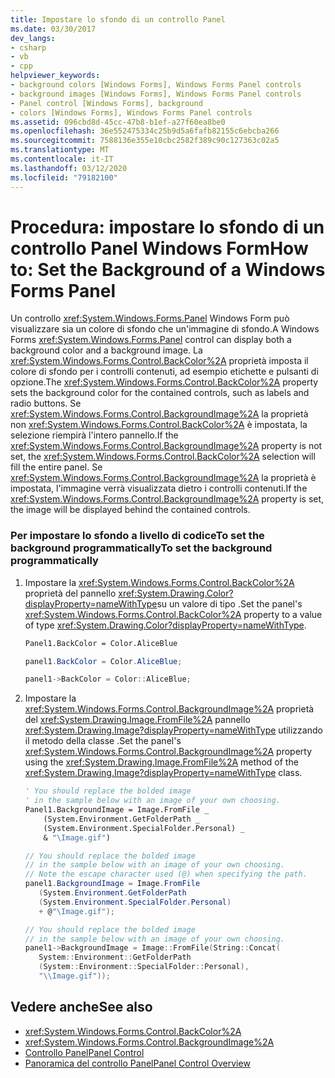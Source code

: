 ```yaml
---
title: Impostare lo sfondo di un controllo Panel
ms.date: 03/30/2017
dev_langs:
- csharp
- vb
- cpp
helpviewer_keywords:
- background colors [Windows Forms], Windows Forms Panel controls
- background images [Windows Forms], Windows Forms Panel controls
- Panel control [Windows Forms], background
- colors [Windows Forms], Windows Forms Panel controls
ms.assetid: 096cbd8d-45cc-47b8-b1ef-a27f60ea8be0
ms.openlocfilehash: 36e552475334c25b9d5a6fafb82155c6ebcba266
ms.sourcegitcommit: 7588136e355e10cbc2582f389c90c127363c02a5
ms.translationtype: MT
ms.contentlocale: it-IT
ms.lasthandoff: 03/12/2020
ms.locfileid: "79182100"
---
```

# <a name="how-to-set-the-background-of-a-windows-forms-panel"></a><span data-ttu-id="53b0a-102">Procedura: impostare lo sfondo di un controllo Panel Windows Form</span><span class="sxs-lookup"><span data-stu-id="53b0a-102">How to: Set the Background of a Windows Forms Panel</span></span>
<span data-ttu-id="53b0a-103">Un controllo <xref:System.Windows.Forms.Panel> Windows Form può visualizzare sia un colore di sfondo che un'immagine di sfondo.</span><span class="sxs-lookup"><span data-stu-id="53b0a-103">A Windows Forms <xref:System.Windows.Forms.Panel> control can display both a background color and a background image.</span></span> <span data-ttu-id="53b0a-104">La <xref:System.Windows.Forms.Control.BackColor%2A> proprietà imposta il colore di sfondo per i controlli contenuti, ad esempio etichette e pulsanti di opzione.</span><span class="sxs-lookup"><span data-stu-id="53b0a-104">The <xref:System.Windows.Forms.Control.BackColor%2A> property sets the background color for the contained controls, such as labels and radio buttons.</span></span> <span data-ttu-id="53b0a-105">Se <xref:System.Windows.Forms.Control.BackgroundImage%2A> la proprietà non <xref:System.Windows.Forms.Control.BackColor%2A> è impostata, la selezione riempirà l'intero pannello.</span><span class="sxs-lookup"><span data-stu-id="53b0a-105">If the <xref:System.Windows.Forms.Control.BackgroundImage%2A> property is not set, the <xref:System.Windows.Forms.Control.BackColor%2A> selection will fill the entire panel.</span></span> <span data-ttu-id="53b0a-106">Se <xref:System.Windows.Forms.Control.BackgroundImage%2A> la proprietà è impostata, l'immagine verrà visualizzata dietro i controlli contenuti.</span><span class="sxs-lookup"><span data-stu-id="53b0a-106">If the <xref:System.Windows.Forms.Control.BackgroundImage%2A> property is set, the image will be displayed behind the contained controls.</span></span>  
  
### <a name="to-set-the-background-programmatically"></a><span data-ttu-id="53b0a-107">Per impostare lo sfondo a livello di codiceTo set the background programmatically</span><span class="sxs-lookup"><span data-stu-id="53b0a-107">To set the background programmatically</span></span>  
  
1. <span data-ttu-id="53b0a-108">Impostare la <xref:System.Windows.Forms.Control.BackColor%2A> proprietà del pannello <xref:System.Drawing.Color?displayProperty=nameWithType>su un valore di tipo .</span><span class="sxs-lookup"><span data-stu-id="53b0a-108">Set the panel's <xref:System.Windows.Forms.Control.BackColor%2A> property to a value of type <xref:System.Drawing.Color?displayProperty=nameWithType>.</span></span>  
  
    ```vb  
    Panel1.BackColor = Color.AliceBlue  
    ```  
  
    ```csharp  
    panel1.BackColor = Color.AliceBlue;  
    ```  
  
    ```cpp  
    panel1->BackColor = Color::AliceBlue;  
    ```  
  
2. <span data-ttu-id="53b0a-109">Impostare la <xref:System.Windows.Forms.Control.BackgroundImage%2A> proprietà del <xref:System.Drawing.Image.FromFile%2A> pannello <xref:System.Drawing.Image?displayProperty=nameWithType> utilizzando il metodo della classe .</span><span class="sxs-lookup"><span data-stu-id="53b0a-109">Set the panel's <xref:System.Windows.Forms.Control.BackgroundImage%2A> property using the <xref:System.Drawing.Image.FromFile%2A> method of the <xref:System.Drawing.Image?displayProperty=nameWithType> class.</span></span>  
  
    ```vb  
    ' You should replace the bolded image
    ' in the sample below with an image of your own choosing.  
    Panel1.BackgroundImage = Image.FromFile _  
        (System.Environment.GetFolderPath _  
        (System.Environment.SpecialFolder.Personal) _  
        & "\Image.gif")  
    ```  
  
    ```csharp  
    // You should replace the bolded image
    // in the sample below with an image of your own choosing.  
    // Note the escape character used (@) when specifying the path.  
    panel1.BackgroundImage = Image.FromFile  
       (System.Environment.GetFolderPath  
       (System.Environment.SpecialFolder.Personal)  
       + @"\Image.gif");  
    ```  
  
    ```cpp  
    // You should replace the bolded image
    // in the sample below with an image of your own choosing.  
    panel1->BackgroundImage = Image::FromFile(String::Concat(  
       System::Environment::GetFolderPath  
       (System::Environment::SpecialFolder::Personal),  
       "\\Image.gif"));  
    ```  
  
## <a name="see-also"></a><span data-ttu-id="53b0a-110">Vedere anche</span><span class="sxs-lookup"><span data-stu-id="53b0a-110">See also</span></span>

- <xref:System.Windows.Forms.Control.BackColor%2A>
- <xref:System.Windows.Forms.Control.BackgroundImage%2A>
- [<span data-ttu-id="53b0a-111">Controllo Panel</span><span class="sxs-lookup"><span data-stu-id="53b0a-111">Panel Control</span></span>](panel-control-windows-forms.md)
- [<span data-ttu-id="53b0a-112">Panoramica del controllo Panel</span><span class="sxs-lookup"><span data-stu-id="53b0a-112">Panel Control Overview</span></span>](panel-control-overview-windows-forms.md)
